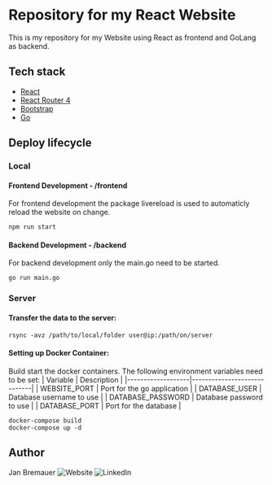 # Repository for my React Website
This is my repository for my Website using React as frontend and GoLang as backend.

## Tech stack
* [React](https://github.com/facebook/react)
* [React Router 4](https://github.com/ReactTraining/react-router)
* [Bootstrap](https://github.com/react-bootstrap/react-bootstrap)
* [Go](https://github.com/golang/go)

## Deploy lifecycle

### Local
#### Frontend Development - /frontend
For frontend development the package livereload is used to automaticly reload the website on change.
```
npm run start
```
#### Backend Development - /backend
For backend development only the main.go need to be started.
```
go run main.go
```
### Server
#### Transfer the data to the server:
```
rsync -avz /path/to/local/folder user@ip:/path/on/server   
```
#### Setting up Docker Container:
Build start the docker containers.
The following environment variables need to be set:
| Variable          | Description                 |
|-------------------|-----------------------------|
| WEBSITE_PORT      | Port for the go application |
| DATABASE_USER     | Database username to use    |
| DATABASE_PASSWORD | Database password to use    |
| DATABASE_PORT     | Port for the database       |
```
docker-compose build
docker-compose up -d
```

## Author
Jan Bremauer
![Website](https://bremauer.cc)
![LinkedIn](https://www.linkedin.com/in/jan-bremauer-2a603611b/)
